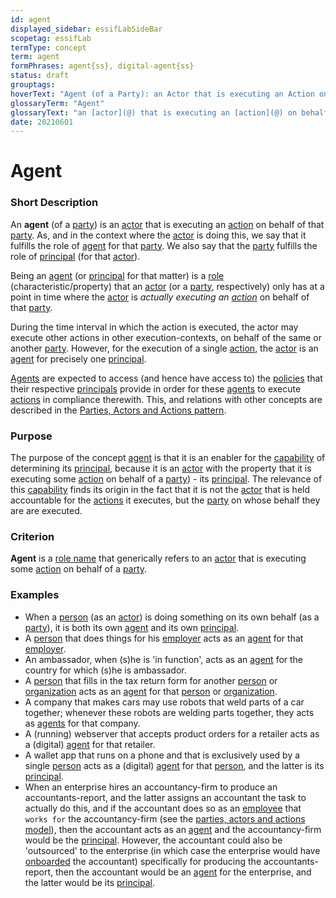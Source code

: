 ```yaml
---
id: agent
displayed_sidebar: essifLabSideBar
scopetag: essifLab
termType: concept
term: agent
formPhrases: agent{ss}, digital-agent{ss}
status: draft
grouptags:
hoverText: "Agent (of a Party): an Actor that is executing an Action on behalf of a Party (called the Principal of that Actor)."
glossaryTerm: "Agent"
glossaryText: "an [actor](@) that is executing an [action](@) on behalf of a [party](@) (called the [principal](@) of that [actor](@))."
date: 20210601
---
```


# Agent

### Short Description

An **agent** (of a [party](@)) is an [actor](@) that is executing an [action](@) on behalf of that [party](@). As, and in the context where the [actor](@) is doing this, we say that it fulfills the role of [agent](@) for that [party](@). We also say that the [party](@) fulfills the role of [principal](@) (for that [actor](@)).

Being an [agent](@) (or [principal](@) for that matter) is a [role](@) (characteristic/property) that an [actor](@) (or a [party](@), respectively) only has at a point in time where the [actor](@) is _actually executing an [action](@)_ on behalf of that [party](@).

During the time interval in which the action is executed, the actor may execute other actions in other execution-contexts, on behalf of the same or another [party](@). However, for the execution of a single [action](@), the [actor](@) is an [agent](@) for precisely one [principal](@).

[Agents](@) are expected to access (and hence have access to) the [policies](@) that their respective [principals](@) provide in order for these [agents](@) to execute [actions](@) in compliance therewith. This, and relations with other concepts are described in the [Parties, Actors and Actions pattern](pattern-party-actor-action@).

### Purpose

The purpose of the concept [agent](@) is that it is an enabler for the [capability](@) of determining its [principal](@), because it is an [actor](@) with the property that it is executing some [action](@) on behalf of a [party](@)) - its [principal](@). The relevance of this [capability](@) finds its origin in the fact that it is not the [actor](@) that is held accountable for the [actions](@) it executes, but the [party](@) on whose behalf they are are executed.
### Criterion

**Agent** is a [role name](@) that generically refers to an [actor](@) that is executing some [action](@) on behalf of a [party](@).

### Examples

- When a [person](human-being@) (as an [actor](@)) is doing something on its own behalf (as a [party](@)), it is both its own [agent](@) and its own [principal](@).
- A [person](human-being@) that does things for his [employer](@) acts as an [agent](@) for that [employer](@).
- An ambassador, when (s)he is 'in function', acts as an [agent](@) for the country for which (s)he is ambassador.
- A [person](human-being@) that fills in the tax return form for another [person](human-being@) or [organization](@) acts as an [agent](@) for that [person](human-being@) or [organization](@).
- A company that makes cars may use robots that weld parts of a car together; whenever these robots are welding parts together, they acts as [agents](@) for that company.
- A (running) webserver that accepts product orders for a retailer acts as a (digital) [agent](@) for that retailer.
- A wallet app that runs on a phone and that is exclusively used by a single [person](human-being@) acts as a (digital) [agent](@) for that [person](human-being@), and the latter is its [principal](@).
- When an enterprise hires an accountancy-firm to produce an accountants-report, and the latter assigns an accountant the task to actually do this, and if the accountant does so as an [employee](@) that `works for` the accountancy-firm (see the [parties, actors and actions model](pattern-party-actor-action@)), then the accountant acts as an [agent](@) and the accountancy-firm would be the [principal](@). However, the accountant could also be 'outsourced' to the enterprise (in which case the enterprise would have [onboarded](onboarding@) the accountant) specifically for producing the accountants-report, then the accountant would be an [agent](@) for the enterprise, and the latter would be its [principal](@).
